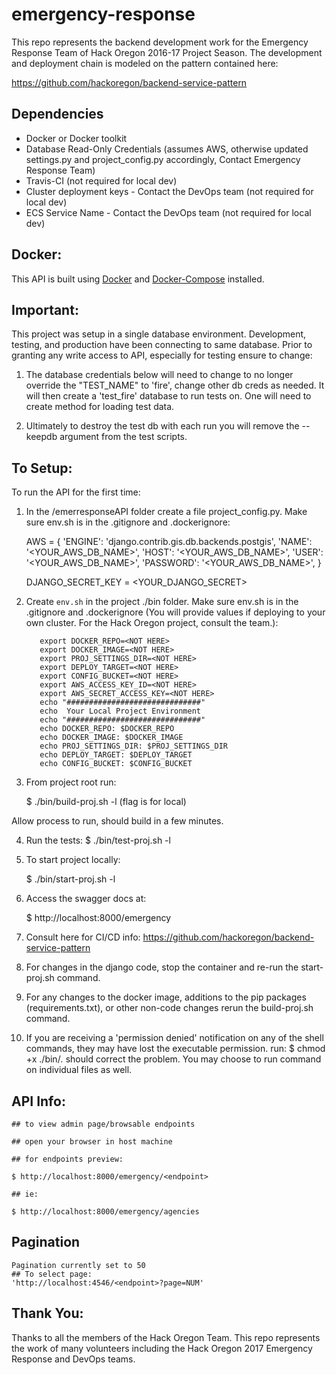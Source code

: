 # emergency-response
This repo represents the backend development work for the Emergency Response Team of Hack Oregon 2016-17 Project Season. The development and deployment chain is modeled on the pattern contained here:  

https://github.com/hackoregon/backend-service-pattern

## Dependencies

* Docker or Docker toolkit
* Database Read-Only Credentials (assumes AWS, otherwise updated settings.py and project_config.py accordingly, Contact Emergency Response Team)
* Travis-CI (not required for local dev)
* Cluster deployment keys  - Contact the DevOps team (not required for local dev)
* ECS Service Name - Contact the DevOps team (not required for local dev)

## Docker:

This API is built using [Docker](https://www.docker.com/) and [Docker-Compose](https://docs.docker.com/compose/) installed.

## Important:

This project was setup in a single database environment. Development, testing, and production have been connecting to same database. Prior to granting any write access to API, especially for testing ensure to change:
  1. The database credentials below will need to change to no longer override the "TEST_NAME" to 'fire', change other db creds as needed. It will then create a 'test_fire' database to run tests on. One will need to create method for loading test data.
  
   2. Ultimately to destroy the test db with each run you will remove the --keepdb argument from the test scripts.

## To Setup:

To run the API for the first time:

  1. In the /emerresponseAPI folder create a file project_config.py. Make sure env.sh is in the .gitignore and .dockerignore:

        AWS = {
                'ENGINE': 'django.contrib.gis.db.backends.postgis',
                'NAME': '<YOUR_AWS_DB_NAME>',
                'HOST': '<YOUR_AWS_DB_NAME>',
                'USER': '<YOUR_AWS_DB_NAME>',
                'PASSWORD': '<YOUR_AWS_DB_NAME>',
              }

        DJANGO_SECRET_KEY = <YOUR_DJANGO_SECRET>

  2. Create `env.sh` in the project ./bin folder. Make sure env.sh is in the .gitignore and .dockerignore (You will provide values if deploying to your own cluster. For the Hack Oregon project, consult the team.):

            export DOCKER_REPO=<NOT HERE>
            export DOCKER_IMAGE=<NOT HERE>
            export PROJ_SETTINGS_DIR=<NOT HERE>
            export DEPLOY_TARGET=<NOT HERE>
            export CONFIG_BUCKET=<NOT HERE>
            export AWS_ACCESS_KEY_ID=<NOT HERE>
            export AWS_SECRET_ACCESS_KEY=<NOT HERE>
            echo "##############################"
            echo  Your Local Project Environment
            echo "##############################"
            echo DOCKER_REPO: $DOCKER_REPO
            echo DOCKER_IMAGE: $DOCKER_IMAGE
            echo PROJ_SETTINGS_DIR: $PROJ_SETTINGS_DIR
            echo DEPLOY_TARGET: $DEPLOY_TARGET
            echo CONFIG_BUCKET: $CONFIG_BUCKET

  3. From project root run:  

        $ ./bin/build-proj.sh -l (flag is for local)

  Allow process to run, should build in a few minutes.

  4. Run the tests:
        $ ./bin/test-proj.sh -l

  5. To start project locally:

        $ ./bin/start-proj.sh -l

  6. Access the swagger docs at:

        $ http://localhost:8000/emergency

  7. Consult here for CI/CD info: https://github.com/hackoregon/backend-service-pattern

  8. For changes in the django code, stop the container and re-run the start-proj.sh command.

  9. For any changes to the docker image, additions to the pip packages (requirements.txt), or other non-code changes rerun the build-proj.sh command.

  10. If you are receiving a 'permission denied' notification on any of the shell commands, they may have lost the executable permission. run: $ chmod +x ./bin/*.* should correct the problem. You may choose to run command on individual files as well.


## API Info:

    ## to view admin page/browsable endpoints

    ## open your browser in host machine

    ## for endpoints preview:

    $ http://localhost:8000/emergency/<endpoint>

    ## ie:

    $ http://localhost:8000/emergency/agencies


## Pagination

    Pagination currently set to 50
    ## To select page:
    'http://localhost:4546/<endpoint>?page=NUM'


## Thank You:

Thanks to all the members of the Hack Oregon Team. This repo represents the work of many volunteers including the Hack Oregon 2017 Emergency Response and DevOps teams.

